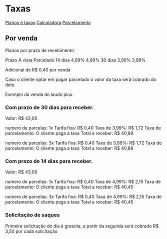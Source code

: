 Taxas
===

[Planos e taxas](https://pagseguro.uol.com.br/faq/hotpages/quais-sao-os-planos-e-taxas-para-vender-pelo-pagseguro.jhtml)
[Calculadora](https://pagseguro.uol.com.br/installment/new-simulation.jhtml)
[Parcelamento](https://pagseguro.uol.com.br/para_seu_negocio/parcelamento.jhtml#rmcl)

## Por venda

Planos por prazo de recebimento

Prazo       Á vista     Parcelado
14 dias     4,99%       4,99% 
30 dias     3,99%       3,99%

Adicional de R$ 0,40 por venda

Caso o cliente optar em pagar parcelado o valor da taxa será cobrado do dele.

Exemplo da venda do laudo plus.

### Com prazo de 30 dias para receber.

Valor: R$ 43,00

numero de parcelas:     1x
Tarifa fixa:            R$ 0,40
Taxa de 3,99%:          R$ 1,72
Taxa de parcelamento:   O cliente paga a taxa
Total a receber:        R$ 40,88

numero de parcelas:     3x
Tarifa fixa:            R$ 0,40
Taxa de 3,99%:          R$ 1,72
Taxa de parcelamento:   O cliente paga a taxa
Total a receber:        R$ 40,88


### Com prazo de 14 dias para receber.

Valor: R$ 43,00

numero de parcelas:     1x
Tarifa fixa:            R$ 0,40
Taxa de 4,99%:          R$ 2,15
Taxa de parcelamento:   O cliente paga a taxa
Total a receber:        R$ 40,45

numero de parcelas:     3x
Tarifa fixa:            R$ 0,40
Taxa de 4,99%:          R$ 2,15
Taxa de parcelamento:   O cliente paga a taxa
Total a receber:        R$ 40,45


### Solicitação de saques

Primeira solicitação do dia é gratuita, a partir da segunda será cobrado
 R$ 3,50 por cada solicitação